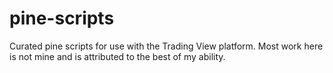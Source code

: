 # pine-scripts
 Curated pine scripts for use with the Trading View platform.  Most work here is not mine and is attributed to the best of my ability.  
